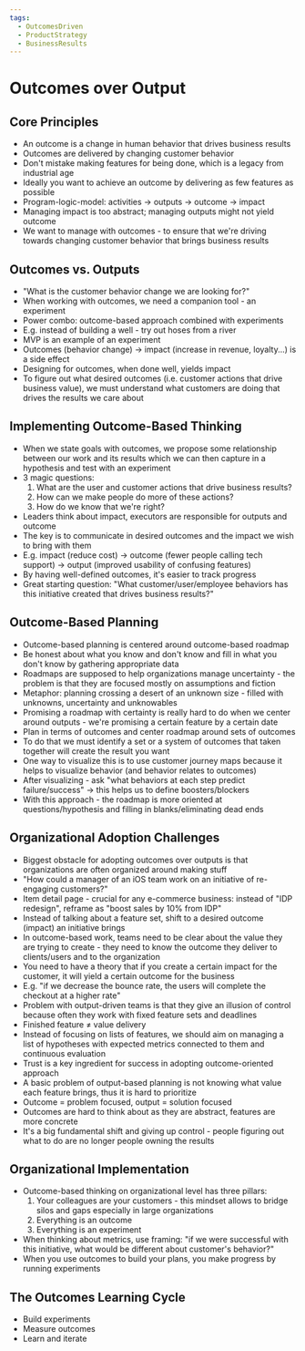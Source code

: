 ```yaml
---
tags:
  - OutcomesDriven
  - ProductStrategy
  - BusinessResults
---
```

# Outcomes over Output

## Core Principles
- An outcome is a change in human behavior that drives business results
- Outcomes are delivered by changing customer behavior
- Don't mistake making features for being done, which is a legacy from industrial age
- Ideally you want to achieve an outcome by delivering as few features as possible
- Program-logic-model: activities → outputs → outcome → impact
- Managing impact is too abstract; managing outputs might not yield outcome
- We want to manage with outcomes - to ensure that we're driving towards changing customer behavior that brings business results

## Outcomes vs. Outputs
- "What is the customer behavior change we are looking for?"
- When working with outcomes, we need a companion tool - an experiment
- Power combo: outcome-based approach combined with experiments
- E.g. instead of building a well - try out hoses from a river
- MVP is an example of an experiment
- Outcomes (behavior change) → impact (increase in revenue, loyalty...) is a side effect
- Designing for outcomes, when done well, yields impact
- To figure out what desired outcomes (i.e. customer actions that drive business value), we must understand what customers are doing that drives the results we care about

## Implementing Outcome-Based Thinking
- When we state goals with outcomes, we propose some relationship between our work and its results which we can then capture in a hypothesis and test with an experiment
- 3 magic questions:
  1. What are the user and customer actions that drive business results?
  2. How can we make people do more of these actions?
  3. How do we know that we're right?
- Leaders think about impact, executors are responsible for outputs and outcome
- The key is to communicate in desired outcomes and the impact we wish to bring with them
- E.g. impact (reduce cost) → outcome (fewer people calling tech support) → output (improved usability of confusing features)
- By having well-defined outcomes, it's easier to track progress
- Great starting question: "What customer/user/employee behaviors has this initiative created that drives business results?"

## Outcome-Based Planning
- Outcome-based planning is centered around outcome-based roadmap
- Be honest about what you know and don't know and fill in what you don't know by gathering appropriate data
- Roadmaps are supposed to help organizations manage uncertainty - the problem is that they are focused mostly on assumptions and fiction
- Metaphor: planning crossing a desert of an unknown size - filled with unknowns, uncertainty and unknowables
- Promising a roadmap with certainty is really hard to do when we center around outputs - we're promising a certain feature by a certain date
- Plan in terms of outcomes and center roadmap around sets of outcomes
- To do that we must identify a set or a system of outcomes that taken together will create the result you want
- One way to visualize this is to use customer journey maps because it helps to visualize behavior (and behavior relates to outcomes)
- After visualizing - ask "what behaviors at each step predict failure/success" → this helps us to define boosters/blockers
- With this approach - the roadmap is more oriented at questions/hypothesis and filling in blanks/eliminating dead ends

## Organizational Adoption Challenges
- Biggest obstacle for adopting outcomes over outputs is that organizations are often organized around making stuff
- "How could a manager of an iOS team work on an initiative of re-engaging customers?"
- Item detail page - crucial for any e-commerce business: instead of "IDP redesign", reframe as "boost sales by 10% from IDP"
- Instead of talking about a feature set, shift to a desired outcome (impact) an initiative brings
- In outcome-based work, teams need to be clear about the value they are trying to create - they need to know the outcome they deliver to clients/users and to the organization
- You need to have a theory that if you create a certain impact for the customer, it will yield a certain outcome for the business
- E.g. "if we decrease the bounce rate, the users will complete the checkout at a higher rate"
- Problem with output-driven teams is that they give an illusion of control because often they work with fixed feature sets and deadlines
- Finished feature ≠ value delivery
- Instead of focusing on lists of features, we should aim on managing a list of hypotheses with expected metrics connected to them and continuous evaluation
- Trust is a key ingredient for success in adopting outcome-oriented approach
- A basic problem of output-based planning is not knowing what value each feature brings, thus it is hard to prioritize
- Outcome = problem focused, output = solution focused
- Outcomes are hard to think about as they are abstract, features are more concrete
- It's a big fundamental shift and giving up control - people figuring out what to do are no longer people owning the results

## Organizational Implementation
- Outcome-based thinking on organizational level has three pillars:
  1. Your colleagues are your customers - this mindset allows to bridge silos and gaps especially in large organizations
  2. Everything is an outcome
  3. Everything is an experiment
- When thinking about metrics, use framing: "if we were successful with this initiative, what would be different about customer's behavior?"
- When you use outcomes to build your plans, you make progress by running experiments

## The Outcomes Learning Cycle
- Build experiments
- Measure outcomes
- Learn and iterate

